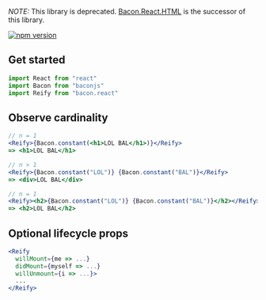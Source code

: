 *NOTE:* This library is deprecated.
[Bacon.React.HTML](https://github.com/calmm-js/bacon.react.html) is the
successor of this library.

[![npm version](https://badge.fury.io/js/bacon.react.svg)](http://badge.fury.io/js/bacon.react)

## Get started

```jsx
import React from "react"
import Bacon from "baconjs"
import Reify from "bacon.react"
```

## Observe cardinality

```jsx
// n = 1
<Reify>{Bacon.constant(<h1>LOL BAL</h1>)}</Reify>
=> <h1>LOL BAL</h1>

// n > 1
<Reify>{Bacon.constant("LOL")} {Bacon.constant("BAL")}</Reify>
=> <div>LOL BAL</div>

// n = 1
<Reify><h2>{Bacon.constant("LOL")} {Bacon.constant("BAL")}</h2></Reify>
=> <h2>LOL BAL</h2>
```

## Optional lifecycle props

```jsx
<Reify
  willMount={me => ...}
  didMount={myself => ...}
  willUnmount={i => ...}>
  ...
</Reify>
```
